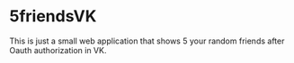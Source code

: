 # 5friendsVK
This is just a small web application that shows 5 your random friends after Oauth authorization in VK.
